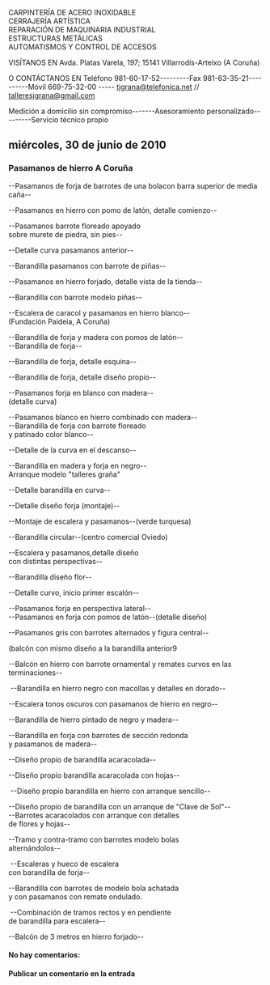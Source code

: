 CARPINTERÍA DE ACERO INOXIDABLE  
CERRAJERÍA ARTÍSTICA  
REPARACIÓN DE MAQUINARIA INDUSTRIAL  
ESTRUCTURAS METÁLICAS  
AUTOMATISMOS Y CONTROL DE ACCESOS  

VISÍTANOS EN Avda. Platas Varela, 197; 15141 Villarrodís-Arteixo (A Coruña)  

O CONTÁCTANOS EN Teléfono 981-60-17-52---------Fax 981-63-35-21----------Móvil
669-75-32-00 ----- tjgrana@telefonica.net // talleresjgrana@gmail.com  

Medición a domicilio sin compromiso-------Asesoramiento personalizado---------Servicio
técnico propio  


## miércoles, 30 de junio de 2010

###  Pasamanos de hierro A Coruña
--Pasamanos de forja de barrotes de una bolacon barra superior de media caña--  

--Pasamanos en hierro con pomo de latón, detalle comienzo--  

--Pasamanos barrote floreado apoyado  
sobre murete de piedra, sin pies--  

--Detalle curva pasamanos anterior--  

--Barandilla pasamanos con barrote de piñas--  

--Pasamanos en hierro forjado, detalle vista de la tienda--  


--Barandilla con barrote modelo piñas--  


--Escalera de caracol y pasamanos en hierro blanco--  
(Fundación Paideia, A Coruña)  


--Barandilla de forja y madera con pomos de latón--  
--Barandilla de forja--  


--Barandilla de forja, detalle esquina--  


--Barandilla de forja, detalle diseño propio--  

--Pasamanos forja en blanco con madera--  
(detalle curva)  

--Pasamanos blanco en hierro combinado con madera--  
--Barandilla de forja con barrote floreado  
y patinado color blanco--  


--Detalle de la curva en el descanso--  


--Barandilla en madera y forja en negro--  
Arranque modelo "talleres graña"  


--Detalle barandilla en curva--  


--Detalle diseño forja (montaje)--  


--Montaje de escalera y pasamanos--(verde turquesa)  


--Barandilla circular--(centro comercial Oviedo)  


--Escalera y pasamanos,detalle diseño  
con distintas perspectivas--  


--Barandilla diseño flor--  


--Detalle curvo, inicio primer escalón--  

--Pasamanos forja en perspectiva lateral--  
--Pasamanos en forja con pomos de latón--(detalle diseño)  


--Pasamanos gris con barrotes alternados y figura central--  

(balcón con mismo diseño a la barandilla anterior9  

--Balcón en hierro con barrote ornamental y remates curvos en las terminaciones--  

 --Barandilla en hierro negro con macollas y detalles en dorado--  

--Escalera tonos oscuros con pasamanos de hierro en negro--  


--Barandilla de hierro pintado de negro y madera--  

--Barandilla en forja con barrotes de sección redonda  
y pasamanos de madera--  


--Diseño propio de barandilla acaracolada--  

--Diseño propio barandilla acaracolada con hojas--  

 --Diseño propio barandilla en hierro con arranque sencillo--  

--Diseño propio de barandilla con un arranque de "Clave de Sol"--  
--Barrotes acaracolados con arranque con detalles  
de flores y hojas--  

--Tramo y contra-tramo con barrotes modelo bolas  
alternándolos--  

 --Escaleras y hueco de escalera  
con barandilla de forja--  

--Barandilla con barrotes de modelo bola achatada  
y con pasamanos con remate ondulado.   

 --Combinación de tramos rectos y en pendiente  
de barandilla para escalera--  

--Balcón de 3 metros en hierro forjado--  


#### No hay comentarios:

#### Publicar un comentario en la entrada



